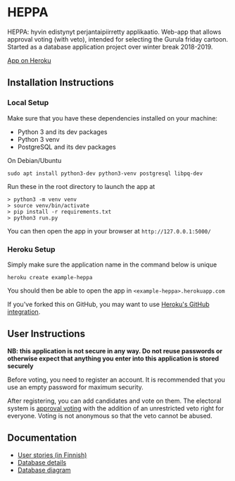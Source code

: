 # HEPPA
HEPPA: hyvin edistynyt perjantaipiirretty applikaatio.
Web-app that allows approval voting (with veto), intended for selecting the Gurula friday cartoon. Started as a database application project over winter break 2018-2019.

[App on Heroku](http://heppa.herokuapp.com/)

## Installation Instructions
### Local Setup
Make sure that you have these dependencies installed on your machine:
- Python 3 and its dev packages
- Python 3 venv 
- PostgreSQL and its dev packages

On Debian/Ubuntu
```
sudo apt install python3-dev python3-venv postgresql libpq-dev
```
Run these in the root directory to launch the app at 
```
> python3 -m venv venv
> source venv/bin/activate
> pip install -r requirements.txt
> python3 run.py
```

You can then open the app in your browser at `http://127.0.0.1:5000/`

### Heroku Setup
Simply make sure the application name in the command below is unique
```
heroku create example-heppa
```

You should then be able to open the app in `<example-heppa>.herokuapp.com`

If you've forked this on GitHub, you may want to use [Heroku's GitHub integration](https://devcenter.heroku.com/articles/github-integration).

## User Instructions

**NB: this application is not secure in any way. Do not reuse passwords or otherwise expect that anything you enter into this application is stored securely**

Before voting, you need to register an account. It is recommended that you use an empty password for maximum security.

After registering, you can add candidates and vote on them. The electoral system is [approval voting](https://en.wikipedia.org/wiki/Approval_voting) with the addition of an unrestricted veto right for everyone. Voting is not anonymous so that the veto cannot be abused.

## Documentation
* [User stories (in Finnish)](https://github.com/OAarne/heppa/blob/master/documentation/k%C3%A4ytt%C3%B6tapaukset.md)
* [Database details](https://github.com/OAarne/heppa/blob/master/documentation/database.md)
* [Database diagram](https://github.com/OAarne/heppa/blob/master/documentation/database_diagram.png)
